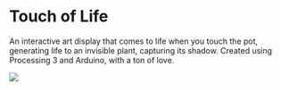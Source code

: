 # Touch of Life
An interactive art display that comes to life when you touch the pot, generating life to an invisible plant, capturing its shadow. Created using Processing 3 and Arduino, with a ton of love.

![](http://i.imgur.com/OUkLi.gif)
